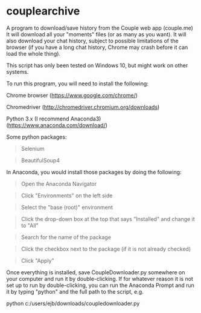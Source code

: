 # couplearchive
A program to download/save history from the Couple web app (couple.me)
It will download all your "moments" files (or as many as you want). It will also download your chat history, subject to possible limitations of the browser (if you have a long chat history, Chrome may crash before it can load the whole thing).

This script has only been tested on Windows 10, but might work on other systems.

To run this program, you will need to install the following:

Chrome browser (https://www.google.com/chrome/)

Chromedriver (http://chromedriver.chromium.org/downloads)

Python 3.x (I recommend Anaconda3) (https://www.anaconda.com/download/)

Some python packages:

  <blockquote>Selenium</blockquote>
  
  <blockquote>BeautifulSoup4</blockquote>
  
In Anaconda, you would install those packages by doing the following:

  <blockquote>Open the Anaconda Navigator</blockquote>
  
  <blockquote>Click "Environments" on the left side</blockquote>
  
  <blockquote>Select the "base (root)" environment</blockquote>
  
  <blockquote>Click the drop-down box at the top that says "Installed" and change it to "All"</blockquote>
  
  <blockquote>Search for the name of the package</blockquote>
  
  <blockquote>Click the checkbox next to the package (if it is not already checked)</blockquote>
  
  <blockquote>Click "Apply"</blockquote>
  
Once everything is installed, save CoupleDownloader.py somewhere on your computer and run it by double-clicking. If for whatever reason it is not set up to run by double-clicking, you can run the Anaconda Prompt and run it by typing "python" and the full path to the script, e.g.

python c:/users/ejb/downloads/coupledownloader.py
